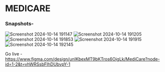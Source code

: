 <h1>MEDICARE</h1>
<H3>Snapshots-</H3>

![Screenshot 2024-10-14 191147](https://github.com/user-attachments/assets/f3b88ae9-49ea-429b-b91d-1654c95f2721)
![Screenshot 2024-10-14 191205](https://github.com/user-attachments/assets/c9581db2-7015-4562-b523-c9ccd94fcf2c)
![Screenshot 2024-10-14 191853](https://github.com/user-attachments/assets/edfbc1c0-f6ef-458f-9490-c774a5e54b6a)
![Screenshot 2024-10-14 191915](https://github.com/user-attachments/assets/c927de36-12ff-4796-8c85-9c9dc64a0eac)
![Screenshot 2024-10-14 192145](https://github.com/user-attachments/assets/c384833d-e88c-494d-8688-36cf0e55af04)

Go live - 
https://www.figma.com/design/unIKbexMT9bKTros6OigLk/MediCare?node-id=1-2&t=vhWRSsbFIhDUbvpY-1
